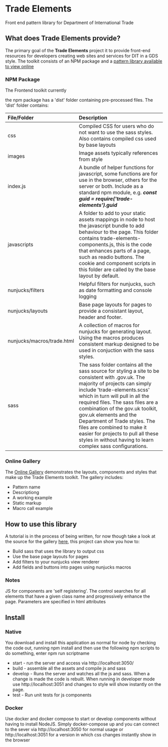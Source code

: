 # Trade Elements
Front end pattern library for Department of International Trade

## What does Trade Elements provide?

The primary goal of the **Trade Elements** project it to provide front-end resources for developers 
creating web sites and services for DIT in a GDS style. The toolkit consists of an NPM package and a 
[pattern library available to view online](https://trade-elements.herokuapp.com/)

### NPM Package
The Frontend toolkit currently 

the npm package has a 'dist' folder containing pre-processed files. The 'dist' folder contains:
  
  
| File/Folder          | Description  |
| :------------------- | :----------- |
| css                  | Compiled CSS for users who do not want to use the sass styles. Also contains compiled css used by base layouts |
| images               | Image assets typically references from style |
| index.js             | A bundle of helper functions for javascript, some functions are for use in the browser, others for the server or both. Include as a standard npm module, e.g. ***const guid = require('trade-elements').guid***  |
| javascripts          | A folder to add to your static assets mappings in node to host the javascript bundle to add behaviour to the page. This folder contains trade-elements-components.js, this is the code that enhances parts of a page, such as readio buttons. The cookie and component scripts in this folder are called by the base layout by default. |
| nunjucks/filters     | Helpful filters for nunjucks, such as date formatting and console logging |
| nunjucks/layouts     | Base page layouts for pages to provide a consistant layout, header and footer. |
| nunjucks/macros/trade.html | A collection of macros for nunjucks for generating layout. Using the macros produces consistent markup designed to be used in conjuction with the sass styles. |
| sass                | The sass folder contains all the sass source for styling a site to be consistent with .gov.uk. The majority of projects can simply include 'trade-elements.scss' which in turn will pull in all the required files. The sass files are a combination of the gov.uk toolkit, gov.uk elements and the Department of Trade styles. The files are combined to make it easier for projects to pull all these styles in without having to learn complex sass configurations.

### Online Gallery ###
The [Online Gallery](https://trade-elements.herokuapp.com/) demonstrates the layouts, components and styles that make up the Trade Elements toolkit. The gallery includes:

* Pattern name
* Descriptiong
* A working example
* Static markup
* Macro call example


## How to use this library
A tutorial is in the process of being written, for now though take a look at the source for the gallery [here](https://github.com/uktrade/trade-elements/tree/master/gallery), this project can show you how to:

* Build sass that uses the library to output css
* Use the base page layouts for pages
* Add filters to your nunjucks view renderer
* Add fields and buttons into pages using nunjucks macros

### Notes
JS for components are 'self registering'. The control searches for all elements that have a given class name and progressively enhance the page. Parameters are specified in html attributes


## Install
### Native
You download and install this application as normal for node by checking the code out, running npm install and then use the 
following npm scripts to do something, enter npm run scriptname

* start - run the server and access via http://localhost:3050/
* build - assemble all the assets and compile js and sass
* develop - Runs the server and watches all the js and sass. When a change is made the code is rebuilt. When running in developer mode use http://localhost:3051 and changes to style will show instantly on the page.
* test - Run unit tests for js components


### Docker
Use docker and docker compose to start or develop components without having to install NodeJS. Simply docker-compose up and you can 
connect to the sever via http://localhost:3050 for normal usage or http://localhost:3051 for a version in which css changes instantly show
in the browser
